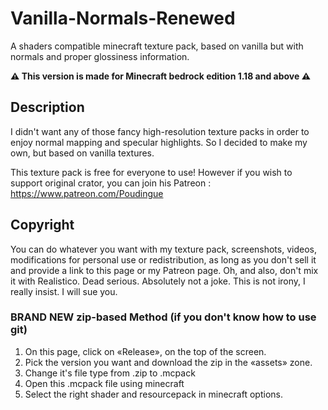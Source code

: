 # Vanilla-Normals-Renewed
A shaders compatible minecraft texture pack, based on vanilla but with normals and proper glossiness information.

**⚠️ This version is made for Minecraft bedrock edition 1.18 and above ⚠️**

## Description

I didn't want any of those fancy high-resolution texture packs in order to enjoy normal mapping and specular highlights.
So I decided to make my own, but based on vanilla textures.

This texture pack is free for everyone to use! However if you wish to support original crator, you can join his Patreon : https://www.patreon.com/Poudingue

## Copyright

You can do whatever you want with my texture pack, screenshots, videos, modifications for personal use or redistribution, as long as you don't sell it and provide a link to this page or my Patreon page. Oh, and also, don't mix it with Realistico. Dead serious. Absolutely not a joke. This is not irony, I really insist. I will sue you. 

### BRAND NEW zip-based Method (if you don't know how to use git)

1. On this page, click on «Release», on the top of the screen.
2. Pick the version you want and download the zip in the «assets» zone.
5. Change it's file type from .zip to .mcpack
6. Open this .mcpack file using minecraft
7. Select the right shader and resourcepack in minecraft options.
